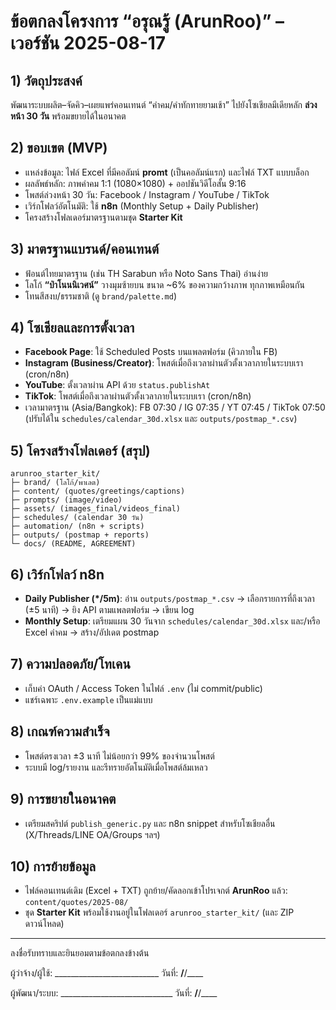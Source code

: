# ข้อตกลงโครงการ “อรุณรู้ (ArunRoo)” – เวอร์ชัน 2025-08-17

## 1) วัตถุประสงค์
พัฒนาระบบผลิต–จัดคิว–เผยแพร่คอนเทนต์ “คำคม/คำทักทายยามเช้า” ไปยังโซเชียลมีเดียหลัก **ล่วงหน้า 30 วัน** พร้อมขยายได้ในอนาคต

## 2) ขอบเขต (MVP)
- แหล่งข้อมูล: ไฟล์ Excel ที่มีคอลัมน์ **promt** (เป็นคอลัมน์แรก) และไฟล์ TXT แบบบล็อก
- ผลลัพธ์หลัก: ภาพคำคม 1:1 (1080×1080) + ออปชันวิดีโอสั้น 9:16
- โพสต์ล่วงหน้า 30 วัน: Facebook / Instagram / YouTube / TikTok
- เวิร์กโฟลว์อัตโนมัติ: ใช้ **n8n** (Monthly Setup + Daily Publisher)
- โครงสร้างโฟลเดอร์มาตรฐานตามชุด **Starter Kit**

## 3) มาตรฐานแบรนด์/คอนเทนต์
- ฟ้อนต์ไทยมาตรฐาน (เช่น TH Sarabun หรือ Noto Sans Thai) อ่านง่าย
- โลโก้ **“ป่าโนนนิเวศน์”** วางมุมซ้ายบน ขนาด ~6% ของความกว้างภาพ ทุกภาพเหมือนกัน
- โทนสีสงบ/ธรรมชาติ (ดู `brand/palette.md`)

## 4) โซเชียลและการตั้งเวลา
- **Facebook Page**: ใช้ Scheduled Posts บนแพลตฟอร์ม (คิวภายใน FB)
- **Instagram (Business/Creator)**: โพสต์เมื่อถึงเวลาผ่านตัวตั้งเวลาภายในระบบเรา (cron/n8n)
- **YouTube**: ตั้งเวลาผ่าน API ด้วย `status.publishAt`
- **TikTok**: โพสต์เมื่อถึงเวลาผ่านตัวตั้งเวลาภายในระบบเรา (cron/n8n)
- เวลามาตรฐาน (Asia/Bangkok): FB 07:30 / IG 07:35 / YT 07:45 / TikTok 07:50 (ปรับได้ใน `schedules/calendar_30d.xlsx` และ `outputs/postmap_*.csv`)

## 5) โครงสร้างโฟลเดอร์ (สรุป)
```
arunroo_starter_kit/
├─ brand/ (โลโก้/พาเลต)
├─ content/ (quotes/greetings/captions)
├─ prompts/ (image/video)
├─ assets/ (images_final/videos_final)
├─ schedules/ (calendar 30 วัน)
├─ automation/ (n8n + scripts)
├─ outputs/ (postmap + reports)
└─ docs/ (README, AGREEMENT)
```

## 6) เวิร์กโฟลว์ n8n
- **Daily Publisher (*/5m)**: อ่าน `outputs/postmap_*.csv` → เลือกรายการที่ถึงเวลา (±5 นาที) → ยิง API ตามแพลตฟอร์ม → เขียน log
- **Monthly Setup**: เตรียมแผน 30 วันจาก `schedules/calendar_30d.xlsx` และ/หรือ Excel คำคม → สร้าง/อัปเดต postmap

## 7) ความปลอดภัย/โทเคน
- เก็บค่า OAuth / Access Token ในไฟล์ `.env` (ไม่ commit/public)
- แชร์เฉพาะ `.env.example` เป็นแม่แบบ

## 8) เกณฑ์ความสำเร็จ
- โพสต์ตรงเวลา ±3 นาที ไม่น้อยกว่า 99% ของจำนวนโพสต์
- ระบบมี log/รายงาน และรีทรายอัตโนมัติเมื่อโพสต์ล้มเหลว

## 9) การขยายในอนาคต
- เตรียมสคริปต์ `publish_generic.py` และ n8n snippet สำหรับโซเชียลอื่น (X/Threads/LINE OA/Groups ฯลฯ)

## 10) การย้ายข้อมูล
- ไฟล์คอนเทนต์เดิม (Excel + TXT) ถูกย้าย/คัดลอกเข้าโปรเจกต์ **ArunRoo** แล้ว: `content/quotes/2025-08/`
- ชุด **Starter Kit** พร้อมใช้งานอยู่ในโฟลเดอร์ `arunroo_starter_kit/` (และ ZIP ดาวน์โหลด)

---
ลงชื่อรับทราบและยินยอมตามข้อตกลงข้างต้น

ผู้ว่าจ้าง/ผู้ใช้: __________________________  วันที่: ____/____/____

ผู้พัฒนา/ระบบ: ____________________________  วันที่: ____/____/____
